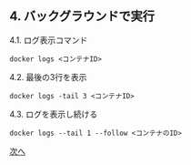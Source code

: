 ﻿## 4. バックグラウンドで実行

4.1. ログ表示コマンド

```
docker logs <コンテナID>
```

4.2. 最後の3行を表示

```
docker logs -tail 3 <コンテナID>
```

4.3. ログを表示し続ける

```
docker logs --tail 1 --follow <コンテナのID>
```

[次へ](5-docker-stop.md)


